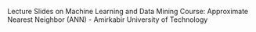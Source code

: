 Lecture Slides on Machine Learning and Data Mining Course: Approximate Nearest Neighbor (ANN) - Amirkabir University of Technology

